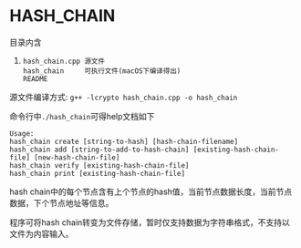 HASH_CHAIN
==========

目录内含

1. ```
   hash_chain.cpp 源文件
   hash_chain     可执行文件(macOS下编译得出)
   README
   ```



源文件编译方式: `g++ -lcrypto hash_chain.cpp -o hash_chain`

命令行中`./hash_chain`可得help文档如下

```
Usage:
hash_chain create [string-to-hash] [hash-chain-filename]
hash_chain add [string-to-add-to-hash-chain] [existing-hash-chain-file] [new-hash-chain-file]
hash_chain verify [existing-hash-chain-file]
hash_chain print [existing-hash-chain-file]
```

hash chain中的每个节点含有上个节点的hash值，当前节点数据长度，当前节点数据，下个节点地址等信息。

程序可将hash chain转变为文件存储，暂时仅支持数据为字符串格式，不支持以文件为内容输入。
